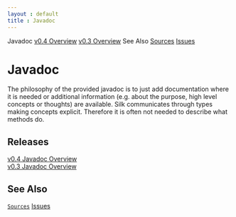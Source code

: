 ```yaml
---
layout : default
title : Javadoc
---
```

<tour class="c-javadocs">
  Javadoc
  <a href="/assets/javadoc/0.4/">v0.4 Overview</a>
  <a href="/assets/javadoc/0.3/">v0.3 Overview</a>
  See Also
  <a href="https://github.com/jbee/silk">Sources</a>
  <a href="https://github.com/jbee/silk/issues">Issues</a>
</tour>

# Javadoc

<abstract>
The philosophy of the provided javadoc is to just add documentation where it is needed or additional information (e.g. about the purpose, high level concepts or thoughts) are available. 
Silk communicates through types making concepts explicit. Therefore it is often not needed to describe what methods do.
</abstract>

## <i class="icon-tag"></i> Releases
<a href="/assets/javadoc/0.4/" class="icon-coffee"> v0.4 Javadoc Overview</a><br/>
<a href="/assets/javadoc/0.3/" class="icon-coffee"> v0.3 Javadoc Overview</a>

## See Also
<a href="https://github.com/jbee/silk" class="book"><span class="icon-github"></span><code>Sources</code></a>
<a href="https://github.com/jbee/silk/issues" class="book"><span class="icon-github"></span>Issues</a>
